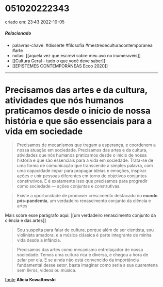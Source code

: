 # 051020222343
criado em: 23:43 2022-10-05

##### Relacionado
- palavras-chave: #disserte #filosofia #mestredeculturacontemporanea #arte
- notas: [[aquela vez que escrevi sobre meu avo no inumeraveis]]
- [[Cultura Geral - tudo o que você deve saber]]
- [[EPISTEMES CONTEMPORÂNEAS Ecco 2020]]
---

# Precisamos das artes e da cultura, atividades que nós humanos praticamos desde o início de nossa história e que são essenciais para a vida em sociedade

> Precisamos de mecanismos que tragam a esperança, e coordenem a nossa atuação em sociedade. Precisamos das artes e da cultura, atividades que nós humanos praticamos desde o início de nossa história e que são essenciais para a vida em sociedade. Trata-se de uma forma de comunicação que transcende a simples palavra, com uma capacidade ímpar para propagar ideias e emoções, inspirar ações e unir pessoas diferentes em torno de objetivos conjuntos construtivos. E é exatamente isso que precisamos para progredir como sociedade — ações conjuntas e construtivas.


>Existe a oportunidade de promover crescimento destacado no **mundo pós-pandemia**, um verdadeiro renascimento conjunto da ciência e artes

Mais sobre esse parágrafo aqui: [[um verdadeiro renascimento conjunto da ciência e das artes]]

>Sou suspeita para falar de cultura, porque além de ser cientista, sou violinista amadora, e a música clássica é parte integrante de minha vida desde a infância.

>Precisamos das artes como mecanismo entrelaçador de nossa sociedade. Temos uma cultura rica e diversa, e chegou a hora de zelar por ela. E se ainda não está convencido da importância fundamental desse setor, basta imaginar como seria a sua quarentena sem livros, vídeos ou música.

[fonte](https://www.nexojornal.com.br/colunistas/2020/Se-a-ci%C3%AAncia-%C3%A9-fundamental-a-cultura-%C3%A9-vital)
**Alicia Kowaltowski**



